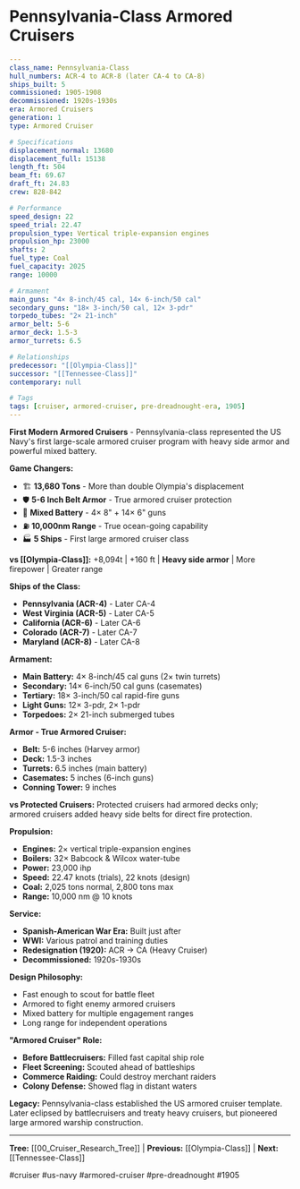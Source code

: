 # Pennsylvania-Class Armored Cruisers

```yaml
---
class_name: Pennsylvania-Class
hull_numbers: ACR-4 to ACR-8 (later CA-4 to CA-8)
ships_built: 5
commissioned: 1905-1908
decommissioned: 1920s-1930s
era: Armored Cruisers
generation: 1
type: Armored Cruiser

# Specifications
displacement_normal: 13680
displacement_full: 15138
length_ft: 504
beam_ft: 69.67
draft_ft: 24.83
crew: 828-842

# Performance
speed_design: 22
speed_trial: 22.47
propulsion_type: Vertical triple-expansion engines
propulsion_hp: 23000
shafts: 2
fuel_type: Coal
fuel_capacity: 2025
range: 10000

# Armament
main_guns: "4× 8-inch/45 cal, 14× 6-inch/50 cal"
secondary_guns: "18× 3-inch/50 cal, 12× 3-pdr"
torpedo_tubes: "2× 21-inch"
armor_belt: 5-6
armor_deck: 1.5-3
armor_turrets: 6.5

# Relationships
predecessor: "[[Olympia-Class]]"
successor: "[[Tennessee-Class]]"
contemporary: null

# Tags
tags: [cruiser, armored-cruiser, pre-dreadnought-era, 1905]
---
```

**First Modern Armored Cruisers** - Pennsylvania-class represented the US Navy's first large-scale armored cruiser program with heavy side armor and powerful mixed battery.

**Game Changers:**
- 🏗️ **13,680 Tons** - More than double Olympia's displacement
- 🛡️ **5-6 Inch Belt Armor** - True armored cruiser protection
- 🎯 **Mixed Battery** - 4× 8" + 14× 6" guns
- ⛽ **10,000nm Range** - True ocean-going capability
- 🏭 **5 Ships** - First large armored cruiser class

**vs [[Olympia-Class]]:** +8,094t | +160 ft | **Heavy side armor** | More firepower | Greater range

**Ships of the Class:**
- **Pennsylvania (ACR-4)** - Later CA-4
- **West Virginia (ACR-5)** - Later CA-5
- **California (ACR-6)** - Later CA-6
- **Colorado (ACR-7)** - Later CA-7
- **Maryland (ACR-8)** - Later CA-8

**Armament:**
- **Main Battery:** 4× 8-inch/45 cal guns (2× twin turrets)
- **Secondary:** 14× 6-inch/50 cal guns (casemates)
- **Tertiary:** 18× 3-inch/50 cal rapid-fire guns
- **Light Guns:** 12× 3-pdr, 2× 1-pdr
- **Torpedoes:** 2× 21-inch submerged tubes

**Armor - True Armored Cruiser:**
- **Belt:** 5-6 inches (Harvey armor)
- **Deck:** 1.5-3 inches
- **Turrets:** 6.5 inches (main battery)
- **Casemates:** 5 inches (6-inch guns)
- **Conning Tower:** 9 inches

**vs Protected Cruisers:**
Protected cruisers had armored decks only; armored cruisers added heavy side belts for direct fire protection.

**Propulsion:**
- **Engines:** 2× vertical triple-expansion engines
- **Boilers:** 32× Babcock & Wilcox water-tube
- **Power:** 23,000 ihp
- **Speed:** 22.47 knots (trials), 22 knots (design)
- **Coal:** 2,025 tons normal, 2,800 tons max
- **Range:** 10,000 nm @ 10 knots

**Service:**
- **Spanish-American War Era:** Built just after
- **WWI:** Various patrol and training duties
- **Redesignation (1920):** ACR → CA (Heavy Cruiser)
- **Decommissioned:** 1920s-1930s

**Design Philosophy:**
- Fast enough to scout for battle fleet
- Armored to fight enemy armored cruisers
- Mixed battery for multiple engagement ranges
- Long range for independent operations

**"Armored Cruiser" Role:**
- **Before Battlecruisers:** Filled fast capital ship role
- **Fleet Screening:** Scouted ahead of battleships
- **Commerce Raiding:** Could destroy merchant raiders
- **Colony Defense:** Showed flag in distant waters

**Legacy:** Pennsylvania-class established the US armored cruiser template. Later eclipsed by battlecruisers and treaty heavy cruisers, but pioneered large armored warship construction.

---
**Tree:** [[00_Cruiser_Research_Tree]] | **Previous:** [[Olympia-Class]] | **Next:** [[Tennessee-Class]]

#cruiser #us-navy #armored-cruiser #pre-dreadnought #1905
